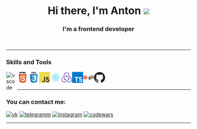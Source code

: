 <h1 align="center">Hi there, I'm Anton 
<img src="https://github.com/blackcater/blackcater/raw/main/images/Hi.gif" height="32"/></h1>
<h3 align="center">I'm a frontend developer</h3>
<br/>
<hr>
<h3>Skills and Tools</h3>
<img align="left" alt="vscode" width="30px" src="https://cdn.icon-icons.com/icons2/2107/PNG/512/file_type_vscode_icon_130084.png"/>
<img align="left" alt="html" width="30px" src="https://raw.githubusercontent.com/github/explore/80688e429a7d4ef2fca1e82350fe8e3517d3494d/topics/html/html.png"/>
<img align="left" alt="css" width="30px" src="https://raw.githubusercontent.com/github/explore/80688e429a7d4ef2fca1e82350fe8e3517d3494d/topics/css/css.png"/>
<img align="left" alt="javascript" width="30px" src="https://raw.githubusercontent.com/github/explore/80688e429a7d4ef2fca1e82350fe8e3517d3494d/topics/javascript/javascript.png"/>
<img align="left" alt="react" width="30px" src="https://raw.githubusercontent.com/github/explore/80688e429a7d4ef2fca1e82350fe8e3517d3494d/topics/react/react.png"/>
<img align="left" alt="redux" width="30px" src="https://raw.githubusercontent.com/github/explore/80688e429a7d4ef2fca1e82350fe8e3517d3494d/topics/redux/redux.png"/>
<img align="left" alt="typescript" width="30px" src="https://raw.githubusercontent.com/github/explore/80688e429a7d4ef2fca1e82350fe8e3517d3494d/topics/typescript/typescript.png"/>
<img align="left" alt="git" width="30px" src="https://raw.githubusercontent.com/github/explore/80688e429a7d4ef2fca1e82350fe8e3517d3494d/topics/git/git.png"/>
<img align="left" alt="github" width="30px" src="https://raw.githubusercontent.com/github/explore/89bdd9644f44d1b12180fd512b95574fe4c54617/topics/github-api/github-api.png"/>
<br/>
<br/>
<hr>
<h3>You can contact me:</h3>
<a href="https://vk.com/antony_blits"><img width="30px" alt="vk" src="https://user-images.githubusercontent.com/88035547/182138614-4ac94db9-f7cf-4bec-bb65-dad001bb5920.png"/></a>
<a href="https://t.me/antonyblits"><img width="30px" alt="telegramm" src="https://user-images.githubusercontent.com/88035547/182143015-cd692443-efa8-4128-9b09-8811ff6b8767.png"/></a>
<a href="https://www.instagram.com/anton_zyablitsev"><img width="30px" alt="instagram" src="https://user-images.githubusercontent.com/88035547/182143399-7ffe367c-de2f-4e0e-880d-a7f265faa532.png"/></a>
<a href="https://www.codewars.com/users/AntonBlits"><img width="300px" alt="codewars" src="https://www.codewars.com/users/AntonBlits/badges/large"/></a>
<br/>
<hr>
